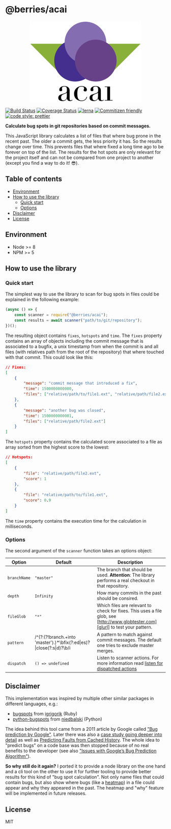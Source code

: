 # @berries/acai

<p align="center">
    <img
        src="logo.svg"
        width="350"
        height="255"
        alt="Berries acai logo with three berries and two leafs."
    />
</p>

[![Build Status][bsurl]][bsimg]
[![Coverage Status][csimg]][csurl]
[![lerna][lnimg]][lnurl]
[![Commitizen friendly][cfimg]][cfurl]
[![code style: prettier][ptimg]][pturl]

**Calculate bug spots in git repositories based on commit messages.**

This JavaScript library calculates a list of files that where bug prone in the recent past. The older a commit gets, the less priority it has. So the results change over time. This prevents files that where fixed a long time ago to be forever on top of the list. The results for the hot spots are only relevant for the project itself and can not be compared from one project to another (except you find a way to do it! 😎).

## Table of contents

* [Environment](#environment)
* [How to use the library](#how-to-use-the-library)
    * [Quick start](#quick-start)
    * [Options](#options)
* [Disclaimer](#disclaimer)
* [License](#license)

## Environment

* Node >= 8
* NPM >= 5

## How to use the library

### Quick start

The simplest way to use the library to scan for bug spots in files could be explained in the following example:

```javascript
(async () => {
    const scanner = require("@berries/acai");
    const results = await scanner("path/to/git/repository");
})();
```

The resulting object contains `fixes`, `hotspots` and `time`. The `fixes` property contains an array of objects including the commit message that is associated to a bugfix, a unix timestamp from when the commit is and all files (with relatives path from the root of the repository) that where touched with that commit. This could look like this:

```json
// Fixes:
[
    {
        "message": "commit message that introduced a fix",
        "time": 1500000000000,
        "files": ["relative/path/to/file1.ext", "relative/path/file2.ext"]
    },
    {
        "message": "another bug was closed",
        "time": 1500000000001,
        "files": ["relative/path/file2.ext"]
    }
]
```

The `hotspots` property contains the calculated score associated to a file as array sorted from the highest score to the lowest:

```json
// Hotspots:
[
    {
        "file": "relative/path/file2.ext",
        "score": 1
    },
    {
        "file": "relative/path/to/file1.ext",
        "score": 0.9
    }
]
```

The `time` property contains the execution time for the calculation in milliseconds.

### Options

The second argument of the `scanner` function takes an options object:

| Option       | Default                                                                            | Description                                                                                                                      |
| ------------ | ---------------------------------------------------------------------------------- | -------------------------------------------------------------------------------------------------------------------------------- |
| `branchName` | `"master"`                                                                         | The branch that should be used. **Attention**: The library performs a real checkout in that repository.                          |
| `depth`      | `Infinity`                                                                         | How many commits in the past should be consired.                                                                                 |
| `fileGlob`   | `"*"`                                                                              | Which files are relevant to check for fixes. This uses a file glob, see [http://www.globtester.com][glurl] to test your pattern. |
| `pattern`    | /^(?:(?!branch.+into 'master').)\*\bfix(?:ed&#124;es)?&#124;close(?:s&#124;d)?\b/i | A pattern to match against commit messages. The default one tries to exclude master merges.                                      |
| `dispatch`   | `() => undefined`                                                                  | Listen to scanner actions. For more information read [listen for dispatched actions](../../docs/acai/dispatch.md)                |

## Disclaimer

This implementation was inspired by multiple other similar packages in different languages, e.g.:

* [bugspots][b1url] from [igrigorik][u1url] (Ruby)
* [python-bugspots][b2url] from [niedbalski][u2url] (Python)

The idea behind this tool came from a 2011 article by Google called ["Bug prediction by Google"][bpurl]. Later there was also a [case study going deeper into detail][cgurl] as well as [Predicting Faults from Cached History][pfurl]. The whole idea to "predict bugs" on a code base was then stopped because of no real benefits to the developer (see also ["Issues with Google’s Bug Prediction Algorithm"][biurl]).

**So why still do it again?** I ported it to provide a node library on the one hand and a cli tool on the other to use it for further tooling to provide better results for this kind of "bug spot calculation". Not only name files that could contain bugs, but also show where bugs (like a [heatmap][hmurl]) in a file could appear and why they appeared in the past. The heatmap and "why" feature will be implemented in future releases.

## License

MIT

[bsurl]: https://travis-ci.org/MartinHelmut/berries.svg?branch=master
[bsimg]: https://travis-ci.org/MartinHelmut/berries
[csimg]: https://coveralls.io/repos/github/MartinHelmut/berries/badge.svg?branch=master
[csurl]: https://coveralls.io/github/MartinHelmut/berries?branch=master
[lnurl]: https://lernajs.io/
[lnimg]: https://img.shields.io/badge/maintained%20with-lerna-cc00ff.svg
[cfimg]: https://img.shields.io/badge/commitizen-friendly-brightgreen.svg
[cfurl]: http://commitizen.github.io/cz-cli/
[ptimg]: https://img.shields.io/badge/code_style-prettier-ff69b4.svg
[pturl]: https://github.com/prettier/prettier
[glurl]: http://www.globtester.com/
[bpurl]: http://google-engtools.blogspot.de/2011/12/bug-prediction-at-google.html
[cgurl]: https://static.googleusercontent.com/media/research.google.com/en/us/pubs/archive/41145.pdf
[pfurl]: http://groups.csail.mit.edu/pag/pubs/predict-faults-icse2007.pdf
[biurl]: http://www.boyter.org/2015/07/issues-googles-bug-prediction-algorithm/
[b1url]: https://github.com/igrigorik/bugspots
[u1url]: https://github.com/igrigorik
[b2url]: https://github.com/niedbalski/python-bugspots
[u2url]: https://github.com/niedbalski
[hmurl]: https://en.wikipedia.org/wiki/Heat_map
